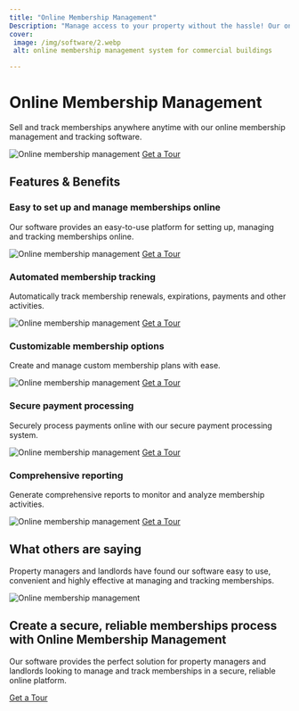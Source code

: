```yaml
---
title: "Online Membership Management"
Description: "Manage access to your property without the hassle! Our online membership management system allows property managers and landlords to effortlessly monitor who has access to their buildings. Get secure access and control with easy online membership management!"
cover: 
 image: /img/software/2.webp
 alt: online membership management system for commercial buildings

---
```


<h1>Online Membership Management</h1>
<p>Sell and track memberships anywhere anytime with our online membership management and tracking software.</p>
<img src="/img/buildings/207.webp" alt="Online membership management" />
<a href="/contact" class="btn btn-primary">Get a Tour</a>
<h2>Features & Benefits</h2>
<h3>Easy to set up and manage memberships online</h3>
<p>Our software provides an easy-to-use platform for setting up, managing and tracking memberships online.</p>
<img src="/img/buildings/208.webp" alt="Online membership management" />
<a href="/contact" class="btn btn-primary">Get a Tour</a>
<h3>Automated membership tracking</h3>
<p>Automatically track membership renewals, expirations, payments and other activities.</p>
<img src="/img/buildings/209.webp" alt="Online membership management" />
<a href="/contact" class="btn btn-primary">Get a Tour</a>
<h3>Customizable membership options</h3>
<p>Create and manage custom membership plans with ease.</p>
<img src="/img/buildings/210.webp" alt="Online membership management" />
<a href="/contact" class="btn btn-primary">Get a Tour</a>
<h3>Secure payment processing</h3>
<p>Securely process payments online with our secure payment processing system.</p>
<img src="/img/buildings/211.webp" alt="Online membership management" />
<a href="/contact" class="btn btn-primary">Get a Tour</a>
<h3>Comprehensive reporting</h3>
<p>Generate comprehensive reports to monitor and analyze membership activities.</p>
<img src="/img/buildings/212.webp" alt="Online membership management" />
<a href="/contact" class="btn btn-primary">Get a Tour</a>
<h2>What others are saying</h2>
<p>Property managers and landlords have found our software easy to use, convenient and highly effective at managing and tracking memberships.</p>
<img src="/img/buildings/213.webp" alt="Online membership management" />
<h2>Create a secure, reliable memberships process with Online Membership Management</h2>
<p>Our software provides the perfect solution for property managers and landlords looking to manage and track memberships in a secure, reliable online platform.</p>
<a href="/contact" class="btn btn-primary">Get a Tour</a>
